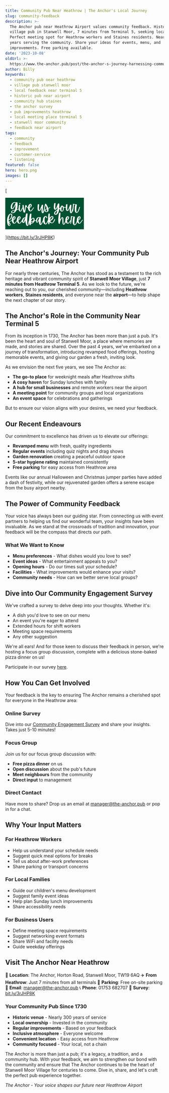 ```yaml
---
title: Community Pub Near Heathrow | The Anchor's Local Journey
slug: community-feedback
description: >-
  The Anchor pub near Heathrow Airport values community feedback. Historic
  village pub in Stanwell Moor, 7 minutes from Terminal 5, seeking local input.
  Perfect meeting spot for Heathrow workers and Staines residents. Nearly 300
  years serving the community. Share your ideas for events, menu, and
  improvements. Free parking available.
date: '2023-10-08'
oldUrl: >-
  https://www.the-anchor.pub/post/the-anchor-s-journey-harnessing-community-feedback
author: Billy
keywords:
  - community pub near heathrow
  - village pub stanwell moor
  - local feedback near terminal 5
  - historic pub near airport
  - community hub staines
  - the anchor survey
  - pub improvements heathrow
  - local meeting place terminal 5
  - stanwell moor community
  - feedback near airport
tags:
  - community
  - feedback
  - improvement
  - customer-service
  - listening
featured: false
hero: hero.png
images: []
---
```


  

[

![the anchor s journey harnessing community feedback image](/content/blog/community-feedback/image-1.png)



](https://bit.ly/3rJHP8K)

## The Anchor's Journey: Your Community Pub Near Heathrow Airport

For nearly three centuries, The Anchor has stood as a testament to the rich heritage and vibrant community spirit of **Stanwell Moor Village**, just **7 minutes from Heathrow Terminal 5**. As we look to the future, we're reaching out to you, our cherished community—including **Heathrow workers**, **Staines residents**, and everyone near the **airport**—to help shape the next chapter of our story.

  

## The Anchor's Role in the Community Near Terminal 5

From its inception in 1730, The Anchor has been more than just a pub. It's been the heart and soul of Stanwell Moor, a place where memories are made, and stories are shared. Over the past 4 years, we've embarked on a journey of transformation, introducing revamped food offerings, hosting memorable events, and giving our garden a fresh, inviting look.

  

As we envision the next five years, we see The Anchor as:
- **The go-to place** for weeknight meals after Heathrow shifts
- **A cosy haven** for Sunday lunches with family
- **A hub for small businesses** and remote workers near the airport
- **A meeting point** for community groups and local organizations
- **An event space** for celebrations and gatherings

But to ensure our vision aligns with your desires, we need your feedback.

  

## Our Recent Endeavours

Our commitment to excellence has driven us to elevate our offerings:
- **Revamped menu** with fresh, quality ingredients
- **Regular events** including quiz nights and drag shows
- **Garden renovation** creating a peaceful outdoor space
- **5-star hygiene rating** maintained consistently
- **Free parking** for easy access from Heathrow area

Events like our annual Halloween and Christmas jumper parties have added a dash of festivity, while our rejuvenated garden offers a serene escape from the busy airport nearby.

  

## The Power of Community Feedback

Your voice has always been our guiding star. From connecting us with event partners to helping us find our wonderful team, your insights have been invaluable. As we stand at the crossroads of tradition and innovation, your feedback will be the compass that directs our path.

### What We Want to Know
- **Menu preferences** - What dishes would you love to see?
- **Event ideas** - What entertainment appeals to you?
- **Opening hours** - Do our times suit your schedule?
- **Facilities** - What improvements would enhance your visits?
- **Community needs** - How can we better serve local groups?

  

## Dive into Our Community Engagement Survey

We've crafted a survey to delve deep into your thoughts. Whether it's:
- A dish you'd love to see on our menu
- An event you're eager to attend
- Extended hours for shift workers
- Meeting space requirements
- Any other suggestion

We're all ears! And for those keen to discuss their feedback in person, we're hosting a focus group discussion, complete with a delicious stone-baked pizza dinner on us! 

Participate in our survey [here](https://bit.ly/3rJHP8K).

  

## How You Can Get Involved

Your feedback is the key to ensuring The Anchor remains a cherished spot for everyone in the Heathrow area:

### Online Survey
Dive into our [Community Engagement Survey](https://bit.ly/3rJHP8K) and share your insights. Takes just 5-10 minutes!

### Focus Group
Join us for our focus group discussion with:
- **Free pizza dinner** on us
- **Open discussion** about the pub's future
- **Meet neighbours** from the community
- **Direct input** to management

### Direct Contact
Have more to share? Drop us an email at [manager@the-anchor.pub](mailto:manager@the-anchor.pub) or pop in for a chat.

## Why Your Input Matters

### For Heathrow Workers
- Help us understand your schedule needs
- Suggest quick meal options for breaks
- Tell us about after-work preferences
- Share parking or transport concerns

### For Local Families
- Guide our children's menu development
- Suggest family event ideas
- Help plan Sunday lunch improvements
- Share accessibility needs

### For Business Users
- Define meeting space requirements
- Suggest networking event formats
- Share WiFi and facility needs
- Guide weekday offerings

## Visit The Anchor Near Heathrow

📍 **Location**: The Anchor, Horton Road, Stanwell Moor, TW19 6AQ
✈️ **From Heathrow**: Just 7 minutes from all terminals
🚗 **Parking**: Free on-site parking
📧 **Email**: manager@the-anchor.pub
📞 **Phone**: 01753 682707
🔗 **Survey**: [bit.ly/3rJHP8K](https://bit.ly/3rJHP8K)

### Your Community Pub Since 1730

- **Historic venue** - Nearly 300 years of service
- **Local ownership** - Invested in the community
- **Regular improvements** - Based on your feedback
- **Inclusive atmosphere** - Everyone welcome
- **Convenient location** - Easy access from Heathrow
- **Community focused** - Your local, not a chain

The Anchor is more than just a pub; it's a legacy, a tradition, and a community hub. With your feedback, we aim to strengthen our bond with the community and ensure that The Anchor continues to be the heart of Stanwell Moor Village for centuries to come. Dive in, share, and let's craft the perfect pub experience together.

*The Anchor - Your voice shapes our future near Heathrow Airport*
